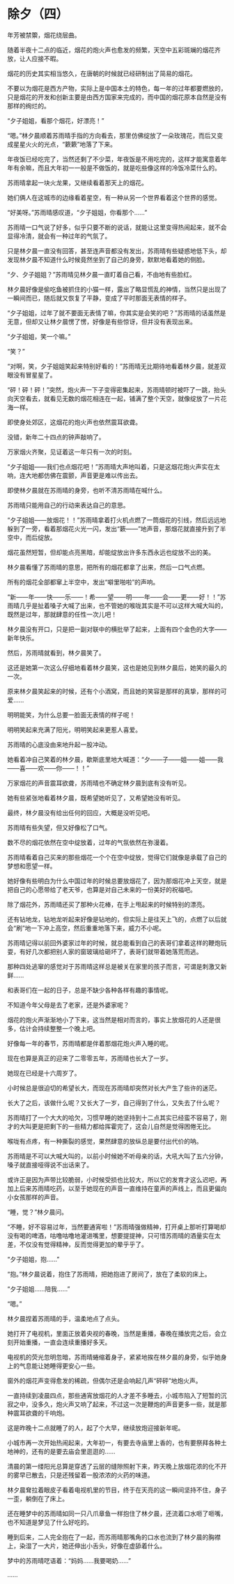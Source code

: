 # 除夕（四）

年芳被禁籞，烟花绕层曲。

随着半夜十二点的临近，烟花的炮火声也愈发的频繁，天空中五彩斑斓的烟花齐放，让人应接不暇。

烟花的历史其实相当悠久，在唐朝的时候就已经研制出了简易的烟花。

不要以为烟花是西方产物，实际上是中国本土的特色，每一年的过年都要燃放的，只是烟花的开发和创新主要是由西方国家来完成的，而中国的烟花原本自然是没有那样的绚烂的。

“夕子姐姐，看那个烟花，好漂亮！”

“嗯。”林夕晨顺着苏雨晴手指的方向看去，那里仿佛绽放了一朵玫瑰花，而后又变成星星火火的光点，“簌簌”地落了下来。

年夜饭已经吃完了，当然还剩了不少菜，年夜饭是不用吃完的，这样才能寓意着年年有余嘛，而且大年初一一般是不做饭的，就是吃些像这样的冷饭冷菜什么的。

苏雨晴拿起一块火龙果，又继续看着那天上的烟花。

她们俩人在这城市的边缘看着星空，有一种从另一个世界看着这个世界的感觉。

“好美呀。”苏雨晴感叹道，“夕子姐姐，你看那个……”

苏雨晴一口气说了好多，似乎只要不断的说话，就能让这里变得热闹起来，就不会显得冷清，就会有一种过年的气氛了。

只是林夕晨一直没有回答，甚至连声音都没有发出，苏雨晴有些疑惑地低下头，却发现林夕晨不知道什么时候竟然坐到了自己的身旁，默默地看着她的侧脸。

“夕、夕子姐姐？”苏雨晴见林夕晨一直盯着自己看，不由地有些脸红。

林夕晨好像是偷吃鱼被抓住的小猫一样，露出了略显慌乱的神情，当然只是出现了一瞬间而已，随后就又恢复了平静，变成了平时那面无表情的样子。

“夕子姐姐，过年了就不要面无表情了嘛，你其实是会笑的吧？”苏雨晴的话虽然是无意，但却又让林夕晨愣了愣，好像是有些惊讶，但并没有表现出来。

“夕子姐姐，笑一个嘛。”

“笑？”

“对啊，笑，夕子姐姐笑起来特别好看的！”苏雨晴无比期待地看着林夕晨，就差双眼没有冒星星了。

“砰！砰！砰！”突然，炮火声一下子变得密集起来，苏雨晴顿时被吓了一跳，抬头向天空看去，就看见无数的烟花相连在一起，铺满了整个天空，就像绽放了一片花海一样。

即使身处郊区，这烟花的炮火声也依然震耳欲聋。

没错，新年二十四点的钟声敲响了。

万家烟火齐聚，见证着这一年只有一次的时刻。

“夕子姐姐——我们也点烟花吧！”苏雨晴大声地叫着，只是这烟花炮火声实在太响，连大地都仿佛在震颤，声音更是难以传出去。

即使林夕晨就在苏雨晴的身旁，也听不清苏雨晴在喊什么。

苏雨晴只能用自己的行动来表达自己的意思。

“夕子姐姐——放烟花！！”苏雨晴拿着打火机点燃了一筒烟花的引线，然后远远地躲到了一旁，看着那烟花火光一闪，发出“簌——”地声音，那烟花就直接升到了半空中，而后绽放。

烟花虽然短暂，但却能点亮黑暗，却能绽放出许多东西永远也绽放不出的美。

林夕晨看懂了苏雨晴的意思，把所有的烟花都拿了出来，然后一口气点燃。

所有的烟花全部都窜上半空中，发出“噼里啪啦”的声响。

“新——年——快——乐——！希——望——明——年——会——更——好！！”苏雨晴几乎是扯着嗓子大喊了出来，也不管她的喉咙其实是不可以这样大喊大叫的，既然是过年，那就肆意的任性一次儿吧！

林夕晨没有开口，只是把一副对联中的横批举了起来，上面有四个金色的大字——新年快乐。

然后，苏雨晴就看到，林夕晨笑了。

这还是她第一次这么仔细地看着林夕晨笑，这也是她见到林夕晨后，她笑的最久的一次。

原来林夕晨笑起来的时候，还有个小酒窝，而且她的笑容是那样的真挚，那样的可爱……

明明能笑，为什么总要一脸面无表情的样子呢！

明明笑起来充满了阳光，明明笑起来更惹人喜爱。

苏雨晴的心底没由来地升起一股冲动。

她看着冲自己笑着的林夕晨，歇斯底里地大喊道：“夕——子——姐——姐——我——喜——欢——你——！！”

万家烟花的声音震耳欲聋，苏雨晴也不确定林夕晨到底有没有听见。

她有些紧张地看着林夕晨，既希望她听见了，又希望她没有听见。

最终，林夕晨没有给出任何的回应，大概是没听见吧。

苏雨晴有些失望，但又好像松了口气。

数不尽的烟花依然在空中绽放着，过年的气氛依然在弥漫着。

苏雨晴看着自己买来的那些烟花一个个在空中绽放，觉得它们就像是承载了自己的梦想和愿望一样。

她好像有些明白为什么中国过年的时候总要放烟花了，因为那烟花冲上天空，就是把自己的心愿带给了老天爷，也算是对自己未来的一份美好的祝福吧。

除了烟花外，苏雨晴还买了那种火花棒，在手上甩起来的时候特别的漂亮。

还有钻地龙，钻地龙听起来好像是钻地的，但实际上是往天上飞的，点燃了以后就会“刷”地一下冲上高空，然后重重地落下来，威力不小呢。

苏雨晴记得以前回外婆家过年的时候，就总能看到自己的表哥们拿着这样的鞭炮玩耍，有好几次都把别人家的窗玻璃给砸坏了，表哥们就带着她落荒而逃。

那种四处逃窜的感觉对于苏雨晴这样总是被关在家里的孩子而言，可谓是刺激又新鲜……

和表哥们在一起的日子，总是不缺少各种各样有趣的事情呢。

不知道今年父母是去了老家，还是外婆家呢？

烟花的炮火声渐渐地小了下来，这当然是相对而言的，事实上放烟花的人还是很多，估计会持续整整一个晚上吧。

好像每一年的春节，苏雨晴都是伴着那烟花炮火声入睡的呢。

现在也算是真正的迎来了二零零五年，苏雨晴也长大了一岁。

她现在已经是十六周岁了。

小时候总是很迫切的希望长大，而现在苏雨晴却突然对长大产生了些许的迷茫。

长大了之后，该做什么呢？又长大了一岁，自己得到了什么，又失去了什么呢？

苏雨晴打了一个大大的哈欠，习惯早睡的她坚持到十二点其实已经蛮不容易了，刚才的大叫更是把剩下的一些精力都给挥霍完了，这会儿自然是觉得困倦无比。

喉咙有点疼，有一种撕裂的感觉，果然肆意的放纵总是要付出代价的呐。

苏雨晴是不可以大喊大叫的，以前小时候她不听母亲的话，大吼大叫了五六分钟，嗓子就直接哑得说不出话来了。

或许正是因为声带比较脆弱，小时候受损也比较大，所以它的发育才这么迟吧，再加上后来苏雨晴吃药，以至于她现在的声音一直维持在童声的声线上，而且更偏向小女孩那样的声音。

“睡，觉？”林夕晨问。

“不睡，好不容易过年，当然要通宵啦！”苏雨晴强做精神，打开桌上那听打算喝却没有喝的啤酒，咕噜咕噜地灌进嘴里，想要提提神，只可惜苏雨晴的酒量实在太差，不仅没有觉得精神，反而觉得更加的晕乎乎了。

“夕子姐姐，抱……”

“抱。”林夕晨说着，抱住了苏雨晴，把她抱进了房间了，放在了柔软的床上。

“夕子姐姐……陪我……”

“嗯。”

林夕晨捏着苏雨晴的手，温柔地点了点头。

她打开了电视机，里面正放着央视的春晚，当然是重播，春晚在播放完之后，会立刻开始重播，一直会连续重播好多天。

电视机的荧光忽明忽暗，苏雨晴蜷缩着身子，紧紧地挨在林夕晨的身旁，似乎她身上的气息能让她睡得更安心一些。

窗外的烟花声变得愈发的稀疏，但偶尔还是会响起几声“砰砰”地炮火声。

一直持续到凌晨四点，那些通宵放烟花的人才差不多睡去，小城市陷入了短暂的沉寂之中，没多久，炮火声又响了起来，不过这一次是鞭炮的声音更多一些，就是那种震耳欲聋的千响炮。

这是昨晚十二点就睡了的人，起了个大早，继续放炮迎接新年呢。

小城市再一次开始热闹起来，大年初一，有要去寺庙里上香的，也有要祭拜各种土地神的，还有的是要去庙会里逛逛的……

清晨的第一缕阳光总算是穿透了云层的缝隙照射下来，昨天晚上放烟花浓的化不开的雾早已散去，只是还残留着一股浓浓的火药的味道。

林夕晨耷拉着眼皮子看着电视机里的节目，终于在天亮的这一瞬间坚持不住，身子一歪，躺倒在了床上。

还在睡梦中的苏雨晴如同一只八爪章鱼一样抱住了林夕晨，还流着口水咂了咂嘴，也不知道是梦见了什么好吃的。

睡到后来，二人完全抱在了一起，而苏雨晴那嘴角的口水也流到了林夕晨的胸襟上，染湿了一大片，她还伸出小舌头，好像在虚舔着什么。

梦中的苏雨晴呓语着：“妈妈……我要喝奶……”

……
